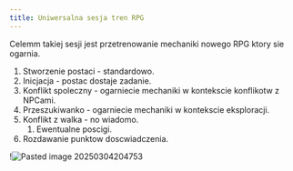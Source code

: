 ```yaml
---
title: Uniwersalna sesja tren RPG
---
```





Celemm takiej sesji jest przetrenowanie mechaniki nowego RPG ktory sie ogarnia. 

1. Stworzenie postaci - standardowo.
2. Inicjacja - postac dostaje zadanie. 
3. Konflikt spoleczny - ogarniecie mechaniki w kontekscie konflikotw z NPCami.
4. Przeszukiwanko  - ogarniecie mechaniki w kontekscie eksploracji.
5. Konflikt z walka - no  wiadomo. 
	1. Ewentualne poscigi.
6. Rozdawanie punktow doscwiadczenia. 



!![Pasted image 20250304204753](/images/Pasted%20image%2020250304204753.png)
